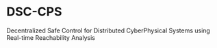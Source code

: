 # DSC-CPS
Decentralized Safe Control for Distributed CyberPhysical Systems using Real-time Reachability Analysis
